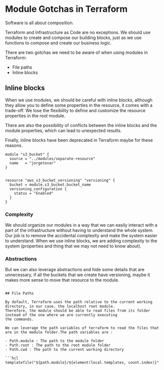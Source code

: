 # Module Gotchas in Terraform

Software is all about composition.

Terraform and Infrastructure as Code are no exceptions. We should use modules to create and compose our building blocks,
just as we use functions to compose and create our business logic.

There are two gotchas we need to be aware of when using modules in Terraform:

- File paths
- Inline blocks

## Inline blocks

When we use modules, we should be careful with inline blocks, although they allow you to define some properties in the
resource, it comes with a trade-off.
We lose the flexibility to define and customize the resource properties in the root module.

There are also the possibility of conflicts between the inline blocks and the module properties, which can lead to
unexpected results.

Finally, inline blocks have been deprecated in Terraform maybe for these reasons.

```hcl
module "s3_bucket" {
  source = "../modules/separate-resource"
  name   = "jorgetovar"
}


resource "aws_s3_bucket_versioning" "versioning" {
  bucket = module.s3_bucket.bucket_name
  versioning_configuration {
    status = "Enabled"
  }
}

```

### Complexity

We should organize our modules in a way that we can easily interact with a part of the infrastructure without having to
understand the whole system.
Our job is to remove the accidental complexity and make the system easier to understand. When we use inline blocks, we
are adding complexity to the system (properties and thing that we may not need to know about).

### Abstractions

But we can also leverage abstractions and hide some details that are unnecessary, if all the buckets that we create have
versioning, maybe it makes more sense to move that resource to the module.

```hcl

## File Paths

By default, Terraform uses the path relative to the current working directory, in our case, the localhost root module.
Therefore, the module should be able to read files from its folder instead of the one where we are currently executing
the commands.

We can leverage the path variables of terraform to read the files that are in the module folder.The path variables are :

- Path.module : The path to the module folder
- Path.root : The path to the root module folder
- Path.cwd : The path to the current working directory

```hcl
templatefile("${path.module}/${element(local.templates, count.index)}"
```